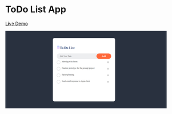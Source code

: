 # ToDo List App

[Live Demo](https://hasithaprageeth.github.io/todo-list/)

![To Do Website ](./assets/screenshot.png)
